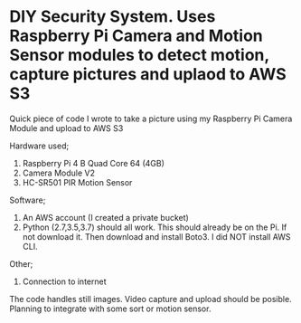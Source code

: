 # DIY Security System. Uses Raspberry Pi Camera and Motion Sensor modules to detect motion, capture pictures and uplaod to AWS S3
Quick piece of code I wrote to take a picture using my Raspberry Pi Camera Module and upload to AWS S3

Hardware used;
1) Raspberry Pi 4 B Quad Core 64 (4GB)
2) Camera Module V2
3) HC-SR501 PIR Motion Sensor

Software;
1) An AWS account (I created a private bucket)
2) Python (2.7,3.5,3.7) should all work. This should already be on the Pi. If not download it. Then download and install Boto3. I did NOT install AWS CLI.

Other;
1) Connection to internet

The code handles still images. Video capture and upload should be posible. Planning to integrate with some sort or motion sensor.

